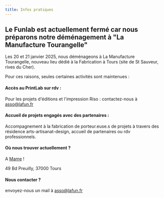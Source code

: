 ```yaml
---
title: Infos pratiques
---
```

## Le Funlab est actuellement fermé car nous préparons notre déménagement à "La Manufacture Tourangelle" 

Les 20 et 21 janvier 2025, nous déménageons à La Manufacture Tourangelle, nouveau lieu dédié à la Fabrication à Tours (site de St Sauveur, rives du Cher). 

Pour ces raisons, seules certaines activités sont maintenues : 

#### Accès au PrintLab sur rdv :

Pour les projets d'éditions et l'impression Riso : contactez-nous à asso@lafun.fr

#### Accueil de projets engagés avec des partenaires :

Accompagnement à la fabrication de porteur.euse.s de projets à travers des résidence arts-artisanat-design, accueil de partenaires ou rdv professionnels. 

#### Où nous trouver actuellement ?
A [Mame](https://mame-tours.com/) !

49 Bd Preuilly, 37000 Tours

#### Nous contacter ?
envoyez-nous un mail à asso@lafun.fr
